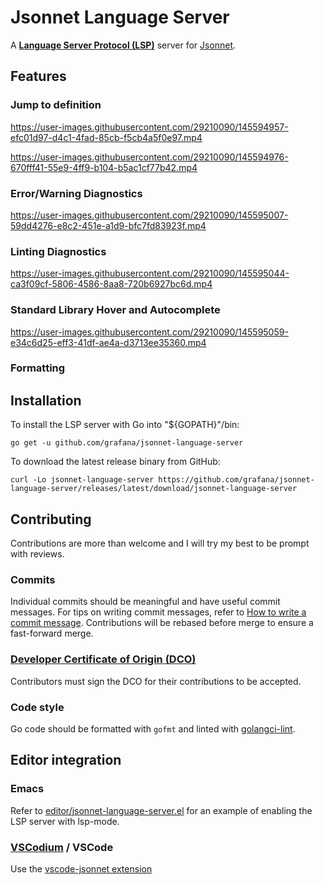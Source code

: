 # Jsonnet Language Server

A **[Language Server Protocol (LSP)](https://langserver.org)** server for [Jsonnet](https://jsonnet.org).

## Features

### Jump to definition

https://user-images.githubusercontent.com/29210090/145594957-efc01d97-d4c1-4fad-85cb-f5cb4a5f0e97.mp4

https://user-images.githubusercontent.com/29210090/145594976-670fff41-55e9-4ff9-b104-b5ac1cf77b42.mp4

### Error/Warning Diagnostics

https://user-images.githubusercontent.com/29210090/145595007-59dd4276-e8c2-451e-a1d9-bfc7fd83923f.mp4

### Linting Diagnostics

https://user-images.githubusercontent.com/29210090/145595044-ca3f09cf-5806-4586-8aa8-720b6927bc6d.mp4

### Standard Library Hover and Autocomplete

https://user-images.githubusercontent.com/29210090/145595059-e34c6d25-eff3-41df-ae4a-d3713ee35360.mp4

### Formatting

## Installation

To install the LSP server with Go into \"\${GOPATH}\"/bin:

```console
go get -u github.com/grafana/jsonnet-language-server
```

To download the latest release binary from GitHub:

``` {#Download from GitHub .shell}
curl -Lo jsonnet-language-server https://github.com/grafana/jsonnet-language-server/releases/latest/download/jsonnet-language-server
```

## Contributing

Contributions are more than welcome and I will try my best to be prompt
with reviews.

### Commits

Individual commits should be meaningful and have useful commit messages.
For tips on writing commit messages, refer to [How to write a commit
message](https://chris.beams.io/posts/git-commit/). Contributions will
be rebased before merge to ensure a fast-forward merge.

### [Developer Certificate of Origin (DCO)](https://github.com/probot/dco#how-it-works)

Contributors must sign the DCO for their contributions to be accepted.

### Code style

Go code should be formatted with `gofmt` and linted with
[golangci-lint](https://golangci-lint.run/).

## Editor integration

### Emacs

Refer to
[editor/jsonnet-language-server.el](editor/jsonnet-language-server.el)
for an example of enabling the LSP server with lsp-mode.

### [VSCodium](https://github.com/VSCodium/vscodium) / VSCode

Use the [vscode-jsonnet
extension](https://github.com/julienduchesne/vscode-jsonnet)
